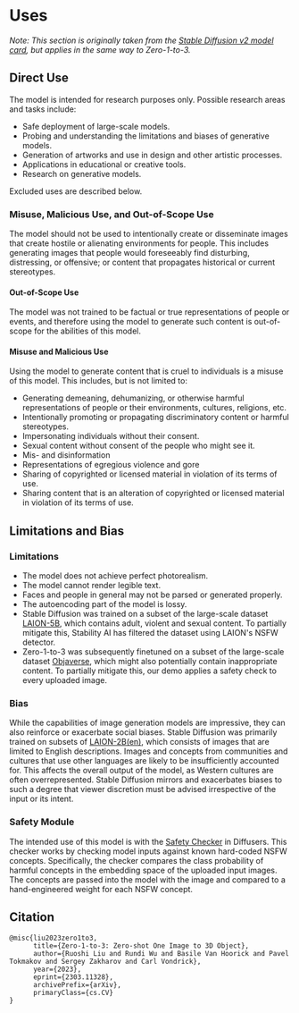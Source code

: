 
# Uses
_Note: This section is originally taken from the [Stable Diffusion v2 model card](https://huggingface.co/stabilityai/stable-diffusion-2), but applies in the same way to Zero-1-to-3._

## Direct Use 
The model is intended for research purposes only. Possible research areas and tasks include:

- Safe deployment of large-scale models.
- Probing and understanding the limitations and biases of generative models.
- Generation of artworks and use in design and other artistic processes.
- Applications in educational or creative tools.
- Research on generative models.

Excluded uses are described below.

### Misuse, Malicious Use, and Out-of-Scope Use
The model should not be used to intentionally create or disseminate images that create hostile or alienating environments for people. This includes generating images that people would foreseeably find disturbing, distressing, or offensive; or content that propagates historical or current stereotypes.

#### Out-of-Scope Use
The model was not trained to be factual or true representations of people or events, and therefore using the model to generate such content is out-of-scope for the abilities of this model.

#### Misuse and Malicious Use
Using the model to generate content that is cruel to individuals is a misuse of this model. This includes, but is not limited to:

- Generating demeaning, dehumanizing, or otherwise harmful representations of people or their environments, cultures, religions, etc.
- Intentionally promoting or propagating discriminatory content or harmful stereotypes.
- Impersonating individuals without their consent.
- Sexual content without consent of the people who might see it.
- Mis- and disinformation
- Representations of egregious violence and gore
- Sharing of copyrighted or licensed material in violation of its terms of use.
- Sharing content that is an alteration of copyrighted or licensed material in violation of its terms of use.

## Limitations and Bias

### Limitations

- The model does not achieve perfect photorealism.
- The model cannot render legible text.
- Faces and people in general may not be parsed or generated properly.
- The autoencoding part of the model is lossy.
- Stable Diffusion was trained on a subset of the large-scale dataset [LAION-5B](https://laion.ai/blog/laion-5b/), which contains adult, violent and sexual content. To partially mitigate this, Stability AI has filtered the dataset using LAION's NSFW detector.
- Zero-1-to-3 was subsequently finetuned on a subset of the large-scale dataset [Objaverse](https://objaverse.allenai.org/), which might also potentially contain inappropriate content. To partially mitigate this, our demo applies a safety check to every uploaded image.

### Bias
While the capabilities of image generation models are impressive, they can also reinforce or exacerbate social biases. 
Stable Diffusion was primarily trained on subsets of [LAION-2B(en)](https://laion.ai/blog/laion-5b/), which consists of images that are limited to English descriptions. 
Images and concepts from communities and cultures that use other languages are likely to be insufficiently accounted for. 
This affects the overall output of the model, as Western cultures are often overrepresented. 
Stable Diffusion mirrors and exacerbates biases to such a degree that viewer discretion must be advised irrespective of the input or its intent.


### Safety Module
The intended use of this model is with the [Safety Checker](https://github.com/huggingface/diffusers/blob/main/src/diffusers/pipelines/stable_diffusion/safety_checker.py) in Diffusers. 
This checker works by checking model inputs against known hard-coded NSFW concepts.
Specifically, the checker compares the class probability of harmful concepts in the embedding space of the uploaded input images. 
The concepts are passed into the model with the image and compared to a hand-engineered weight for each NSFW concept.

## Citation
```
@misc{liu2023zero1to3,
      title={Zero-1-to-3: Zero-shot One Image to 3D Object}, 
      author={Ruoshi Liu and Rundi Wu and Basile Van Hoorick and Pavel Tokmakov and Sergey Zakharov and Carl Vondrick},
      year={2023},
      eprint={2303.11328},
      archivePrefix={arXiv},
      primaryClass={cs.CV}
}
```

